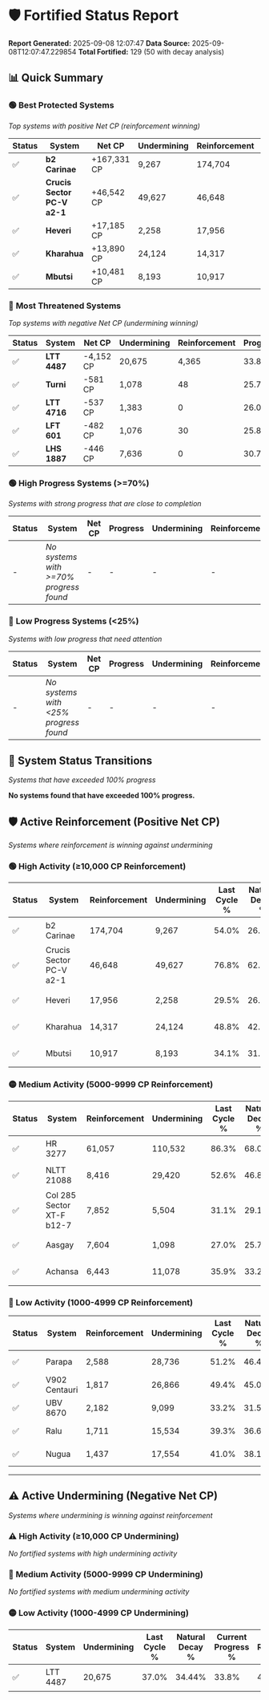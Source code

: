# 🛡️ Fortified Status Report

**Report Generated:** 2025-09-08 12:07:47
**Data Source:** 2025-09-08T12:07:47.229854
**Total Fortified:** 129 (50 with decay analysis)

## 📊 Quick Summary

### 🟢 **Best Protected Systems**
*Top systems with positive Net CP (reinforcement winning)*

| Status | System | Net CP | Undermining | Reinforcement | Progress |
|--------|--------|--------|-------------|---------------|----------|
| ✅ | **b2 Carinae** | +167,331 CP | 9,267 | 174,704 | 52.6% |
| ✅ | **Crucis Sector PC-V a2-1** | +46,542 CP | 49,627 | 46,648 | 69.2% |
| ✅ | **Heveri** | +17,185 CP | 2,258 | 17,956 | 29.2% |
| ✅ | **Kharahua** | +13,890 CP | 24,124 | 14,317 | 45.1% |
| ✅ | **Mbutsi** | +10,481 CP | 8,193 | 10,917 | 32.8% |

### 🔴 **Most Threatened Systems**
*Top systems with negative Net CP (undermining winning)*

| Status | System | Net CP | Undermining | Reinforcement | Progress |
|--------|--------|--------|-------------|---------------|----------|
| ✅ | **LTT 4487** | -4,152 CP | 20,675 | 4,365 | 33.8% |
| ✅ | **Turni** | -581 CP | 1,078 | 48 | 25.7% |
| ✅ | **LTT 4716** | -537 CP | 1,383 | 0 | 26.0% |
| ✅ | **LFT 601** | -482 CP | 1,076 | 30 | 25.8% |
| ✅ | **LHS 1887** | -446 CP | 7,636 | 0 | 30.7% |

### 🟢 **High Progress Systems (>=70%)**
*Systems with strong progress that are close to completion*

| Status | System | Net CP | Progress | Undermining | Reinforcement |
|--------|--------|--------|----------|-------------|---------------|
| - | *No systems with >=70% progress found* | - | - | - | - |

### 🔴 **Low Progress Systems (<25%)**
*Systems with low progress that need attention*

| Status | System | Net CP | Progress | Undermining | Reinforcement |
|--------|--------|--------|----------|-------------|---------------|
| - | *No systems with <25% progress found* | - | - | - | - |
## 🔄 System Status Transitions
*Systems that have exceeded 100% progress*

**No systems found that have exceeded 100% progress.**

## 🛡️ Active Reinforcement (Positive Net CP)
*Systems where reinforcement is winning against undermining*

### 🟢 High Activity (≥10,000 CP Reinforcement)

| Status | System | Reinforcement | Undermining | Last Cycle % | Natural Decay % | Current Progress % | Current CP | Net CP | Activity |
|--------|--------|---------------|-------------|--------------|-----------------|-------------------|------------|--------|----------|
| ✅ | b2 Carinae | 174,704 | 9,267 | 54.0% | 26.86% | 52.6% | 341,900 | +167,331 | 🟢 High Reinforcement |
| ✅ | Crucis Sector PC-V a2-1 | 46,648 | 49,627 | 76.8% | 62.04% | 69.2% | 449,800 | +46,542 | 🟢 High Reinforcement |
| ✅ | Heveri | 17,956 | 2,258 | 29.5% | 26.56% | 29.2% | 189,800 | +17,185 | 🟢 High Reinforcement |
| ✅ | Kharahua | 14,317 | 24,124 | 48.8% | 42.96% | 45.1% | 293,150 | +13,890 | 🟢 High Reinforcement |
| ✅ | Mbutsi | 10,917 | 8,193 | 34.1% | 31.19% | 32.8% | 213,199 | +10,481 | 🟢 High Reinforcement |

### 🟡 Medium Activity (5000-9999 CP Reinforcement)

| Status | System | Reinforcement | Undermining | Last Cycle % | Natural Decay % | Current Progress % | Current CP | Net CP | Activity |
|--------|--------|---------------|-------------|--------------|-----------------|-------------------|------------|--------|----------|
| ✅ | HR 3277 | 61,057 | 110,532 | 86.3% | 68.04% | 69.3% | 450,449 | +8,172 | 🟡 Medium Reinforcement |
| ✅ | NLTT 21088 | 8,416 | 29,420 | 52.6% | 46.87% | 48.1% | 312,650 | +7,984 | 🟡 Medium Reinforcement |
| ✅ | Col 285 Sector XT-F b12-7 | 7,852 | 5,504 | 31.1% | 29.17% | 30.3% | 196,950 | +7,369 | 🟡 Medium Reinforcement |
| ✅ | Aasgay | 7,604 | 1,098 | 27.0% | 25.74% | 26.8% | 174,200 | +6,889 | 🟡 Medium Reinforcement |
| ✅ | Achansa | 6,443 | 11,078 | 35.9% | 33.28% | 34.2% | 222,300 | +5,959 | 🟡 Medium Reinforcement |

### 🔴 Low Activity (1000-4999 CP Reinforcement)

| Status | System | Reinforcement | Undermining | Last Cycle % | Natural Decay % | Current Progress % | Current CP | Net CP | Activity |
|--------|--------|---------------|-------------|--------------|-----------------|-------------------|------------|--------|----------|
| ✅ | Parapa | 2,588 | 28,736 | 51.2% | 46.45% | 46.8% | 304,200 | +2,270 | 🔵 Low Reinforcement |
| ✅ | V902 Centauri | 1,817 | 26,866 | 49.4% | 45.07% | 45.3% | 294,450 | +1,499 | 🔵 Low Reinforcement |
| ✅ | UBV 8670 | 2,182 | 9,099 | 33.2% | 31.59% | 31.8% | 206,700 | +1,381 | 🔵 Low Reinforcement |
| ✅ | Ralu | 1,711 | 15,534 | 39.3% | 36.69% | 36.9% | 239,850 | +1,379 | 🔵 Low Reinforcement |
| ✅ | Nugua | 1,437 | 17,554 | 41.0% | 38.14% | 38.3% | 248,949 | +1,049 | 🔵 Low Reinforcement |


---

## ⚠️ Active Undermining (Negative Net CP)
*Systems where undermining is winning against reinforcement*

### ⚠️ High Activity (≥10,000 CP Undermining)

*No fortified systems with high undermining activity*

### 🔶 Medium Activity (5000-9999 CP Undermining)

*No fortified systems with medium undermining activity*

### 🟡 Low Activity (1000-4999 CP Undermining)

| Status | System | Undermining | Last Cycle % | Natural Decay % | Current Progress % | Reinforcement | Current CP | Net CP | Activity |
|--------|--------|-------------|--------------|-----------------|-------------------|---------------|------------|--------|----------|
| ✅ | LTT 4487 | 20,675 | 37.0% | 34.44% | 33.8% | 4,365 | 219,699 | -4,152 | 🟡 Low Undermining |

